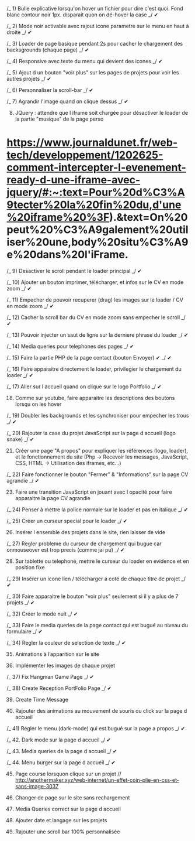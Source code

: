 /_ 1) Bulle explicative lorsqu'on hover un fichier pour dire c'est quoi. Fond blanc contour noir 1px. disparait quon on
dé-hover la case _/ ✔

/_ 2) Mode noir activable avec rajout icone parametre sur le menu en haut à droite _/ ✔

/_ 3) Loader de page basique pendant 2s pour cacher le chargement des backsgrounds (chaque page) _/ ✔

/_ 4) Responsive avec texte du menu qui devient des icones _/ ✔

/_ 5) Ajout d un bouton "voir plus" sur les pages de projets pour voir les autres projets _/ ✔

/_ 6) Personnaliser la scroll-bar _/ ✔

/_ 7) Agrandir l'image quand on clique dessus _/ ✔

8. JQuery : attendre que l iframe soit chargée pour désactiver le loader de la partie "musique" de la page perso

# https://www.journaldunet.fr/web-tech/developpement/1202625-comment-intercepter-l-evenement-ready-d-une-iframe-avec-jquery/#:~:text=Pour%20d%C3%A9tecter%20la%20fin%20du,d'une%20iframe%20%3F).&text=On%20peut%20%C3%A9galement%20utiliser%20une,body%20situ%C3%A9e%20dans%20l'iFrame.

/_ 9) Desactiver le scroll pendant le loader principal _/ ✔

/_ 10) Ajouter un bouton imprimer, télécharger, et infos sur le CV en mode zoom _/ ✔

/_ 11) Empecher de pouvoir recuperer (drag) les images sur le loader / CV en mode zoom _/ ✔

/_ 12) Cacher la scroll bar du CV en mode zoom sans empecher le scroll _/ ✔

/_ 13) Pouvoir injecter un saut de ligne sur la derniere phrase du loader _/ ✔

/_ 14) Media queries pour telephones des pages _/ ✔

/_ 15) Faire la partie PHP de la page contact (bouton Envoyer) ✔ _/ ✔

/_ 16) Faire apparaitre directement le loader, privilegier le chargement du loader _/ ✔

/_ 17) Aller sur l accueil quand on clique sur le logo Portfolio _/ ✔

18. Comme sur youtube, faire apparaitre les descriptions des boutons lorsqu on les hover

/_ 19) Doubler les backgrounds et les synchroniser pour empecher les trous _/ ✔

/_ 20) Rajouter la case du projet JavaScript sur la page d accueil (logo snake) _/ ✔

21. Créer une page "A propos" pour expliquer les références (logo, loader), et le fonctionnement du site
    (Php -> Recevoir les messages, JavaScript, CSS, HTML -> Utilisation des iframes, etc...)

/_ 22) Faire fonctionner le bouton "Fermer" & "Informations" sur la page CV agrandie _/ ✔

23. Faire une transition JavaScript en jouant avec l opacité pour faire apparaitre la page CV agrandie

/_ 24) Penser à mettre la police normale sur le loader et pas en italique _/ ✔

/_ 25) Créer un curseur special pour le loader _/ ✔

26. Insérer l ensemble des projets dans le site, rien laisser de vide

/_ 27) Regler probleme du curseur de chargement qui bugue car onmouseover est trop precis (comme jai pu) _/ ✔

28. Sur tablette ou telephone, mettre le curseur du loader en evidence et en position fixe

/_ 29) Insérer un icone lien / télécharger a coté de chaque titre de projet _/ ✔

/_ 30) Faire apparaitre le bouton "voir plus" seulement si il y a plus de 7 projets _/ ✔

/_ 32) Créer le mode nuit _/ ✔

/_ 33) Faire le media queries de la page contact qui est bugué au niveau du formulaire _/ ✔

/_ 34) Regler la couleur de selection de texte _/ ✔

35. Animations à l’apparition sur le site

36. Implémenter les images de chaque projet

/_ 37) Fix Hangman Game Page _/ ✔

/_ 38) Create Reception PortFolio Page _/ ✔

39. Create Time Message

40. Rajouter des animations au mouvement de souris ou click sur la page d accueil

/_ 41) Régler le menu (dark-mode) qui est bugué sur la page a propos _/ ✔

/_ 42. Dark mode sur la page d accueil _/ ✔

/_ 43. Media queries de la page d accueil _/ ✔

/_ 44. Menu burger sur la page d accueil _/ ✔

45. Page course lorsquon clique sur un projet
    // http://anothermaker.xyz/web-internet/un-effet-coin-plie-en-css-et-sans-image-3037

46. Changer de page sur le site sans rechargement

47. Media Queries correct sur la page d accueil

48. Ajouter date et langage sur les projets

49. Rajouter une scroll bar 100% personnalisée
